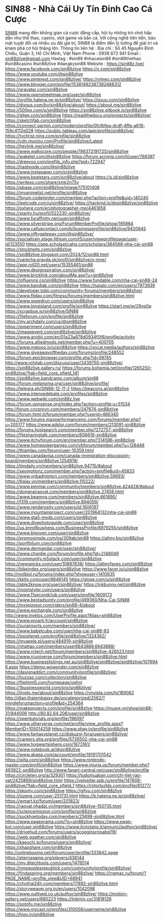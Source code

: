 # SIN88 - Nhà Cái Uy Tín Đỉnh Cao Cá Cược
<a href="https://sin88z.live/">SIN88</a> mang đến không gian cá cược đẳng cấp, hội tụ những trò chơi hấp dẫn như thể thao, casino, slot game và bắn cá. Với công nghệ tiên tiến, bảo mật tuyệt đối và nhiều ưu đãi giá trị, SIN88 là điểm đến lý tưởng để giải trí và khám phá cơ hội thắng lớn.
Thông tin liên hệ :
Địa chỉ : Số 45 Nguyễn Đình Chiểu, Quận 3, Hồ Chí Minh, Việt Nam
Phone : 0938 672 941
Email : sin88zlive@gmail.com
Hastag : #sin88 #nhacaisin88 #sin88thethao #sin88casino #sin88zlive #dangkysin88
Website : 
<a href="https://sin88z.live/">https://sin88z.live/</a>
<a href="https://www.facebook.com/sin88zlive">https://www.facebook.com/sin88zlive</a>
<a href="https://x.com/sin88zlive">https://x.com/sin88zlive</a>
<a href="https://www.youtube.com/@sin88zlive">https://www.youtube.com/@sin88zlive</a>
<a href="https://www.pinterest.com/sin88zlive/">https://www.pinterest.com/sin88zlive/</a>
<a href="https://vimeo.com/sin88zlive">https://vimeo.com/sin88zlive</a>
<a href="https://www.blogger.com/profile/15381492387392488312">https://www.blogger.com/profile/15381492387392488312</a>
<a href="https://gravatar.com/sin88zlive">https://gravatar.com/sin88zlive</a>
<a href="https://www.openstreetmap.org/user/sin88zlive">https://www.openstreetmap.org/user/sin88zlive</a>
<a href="https://profile.hatena.ne.jp/sin88zlive/">https://profile.hatena.ne.jp/sin88zlive/</a>
<a href="https://issuu.com/sin88zlive">https://issuu.com/sin88zlive</a>
<a href="https://disqus.com/by/sin88zlive/about/">https://disqus.com/by/sin88zlive/about/</a>
<a href="https://about.me/sin88zlive">https://about.me/sin88zlive</a>
<a href="https://500px.com/p/sin88zlive">https://500px.com/p/sin88zlive</a>
<a href="https://sin88zlive.gitbook.io/sin88zlive">https://sin88zlive.gitbook.io/sin88zlive</a>
<a href="https://gitee.com/sin88zlive">https://gitee.com/sin88zlive</a>
<a href="https://readthedocs.org/projects/sin88zlive/">https://readthedocs.org/projects/sin88zlive/</a>
<a href="https://sketchfab.com/sin88zlive">https://sketchfab.com/sin88zlive</a>
<a href="https://connect.garmin.com/modern/profile/0fcfbfea-dcdf-4ffa-a618-159c4112e028">https://connect.garmin.com/modern/profile/0fcfbfea-dcdf-4ffa-a618-159c4112e028</a>
<a href="https://public.tableau.com/app/profile/sin88zlive/">https://public.tableau.com/app/profile/sin88zlive/</a>
<a href="https://tvchrist.ning.com/profile/sin88zlive">https://tvchrist.ning.com/profile/sin88zlive</a>
<a href="https://cdn.muvizu.com/Profile/sin88zlive/Latest">https://cdn.muvizu.com/Profile/sin88zlive/Latest</a>
<a href="https://heylink.me/sin88zlive/">https://heylink.me/sin88zlive/</a>
<a href="https://www.walkscore.com/people/786372191725/sin88zlive">https://www.walkscore.com/people/786372191725/sin88zlive</a>
<a href="https://wakelet.com/@sin88zlive">https://wakelet.com/@sin88zlive</a>
<a href="https://forum.acronis.com/it/user/768397">https://forum.acronis.com/it/user/768397</a>
<a href="https://dreevoo.com/profile_info.php?pid=722947">https://dreevoo.com/profile_info.php?pid=722947</a>
<a href="https://hashnode.com/@sin88zlive">https://hashnode.com/@sin88zlive</a>
<a href="https://www.instapaper.com/p/sin88zlive">https://www.instapaper.com/p/sin88zlive</a>
<a href="https://www.beatstars.com/sin88zlive/about">https://www.beatstars.com/sin88zlive/about</a>
<a href="https://s.id/sin88zlive">https://s.id/sin88zlive</a>
<a href="https://writexo.com/share/xmk2n75v">https://writexo.com/share/xmk2n75v</a>
<a href="https://pbase.com/sin88zlive/image/175101408">https://pbase.com/sin88zlive/image/175101408</a>
<a href="https://myanimelist.net/profile/sin88zlive">https://myanimelist.net/profile/sin88zlive</a>
<a href="https://forum.codeigniter.com/member.php?action=profile&uid=140240">https://forum.codeigniter.com/member.php?action=profile&uid=140240</a>
<a href="https://leetcode.com/u/sin88zlive/">https://leetcode.com/u/sin88zlive/</a>
<a href="https://hackmd.io/@sin88zlive/sin88zlive">https://hackmd.io/@sin88zlive/sin88zlive</a>
<a href="https://pxhere.com/en/photographer-me/4461858">https://pxhere.com/en/photographer-me/4461858</a>
<a href="https://starity.hu/profil/522230-sin88zlive/">https://starity.hu/profil/522230-sin88zlive/</a>
<a href="https://www.furaffinity.net/user/sin88zlive">https://www.furaffinity.net/user/sin88zlive</a>
<a href="https://www.silverstripe.org/ForumMemberProfile/show/195864">https://www.silverstripe.org/ForumMemberProfile/show/195864</a>
<a href="https://www.callupcontact.com/b/businessprofile/sin88zlive/9420845">https://www.callupcontact.com/b/businessprofile/sin88zlive/9420845</a>
<a href="https://www.niftygateway.com/@sin88zlive/">https://www.niftygateway.com/@sin88zlive/</a>
<a href="https://socialtrain.stage.lithium.com/t5/user/viewprofilepage/user-id/123550">https://socialtrain.stage.lithium.com/t5/user/viewprofilepage/user-id/123550</a>
<a href="https://app.scholasticahq.com/scholars/364569-nha-cai-sin88">https://app.scholasticahq.com/scholars/364569-nha-cai-sin88</a>
<a href="https://stocktwits.com/sin88zlive">https://stocktwits.com/sin88zlive</a>
<a href="https://sin88zlive.blogspot.com/2024/12/sin88.html">https://sin88zlive.blogspot.com/2024/12/sin88.html</a>
<a href="https://varecha.pravda.sk/profil/sin88zlive/o-mne/">https://varecha.pravda.sk/profil/sin88zlive/o-mne/</a>
<a href="https://app.roll20.net/users/15355461/sin88">https://app.roll20.net/users/15355461/sin88</a>
<a href="https://www.designspiration.com/sin88zlive/">https://www.designspiration.com/sin88zlive/</a>
<a href="https://www.bricklink.com/aboutMe.asp?u=sin88zlive">https://www.bricklink.com/aboutMe.asp?u=sin88zlive</a>
<a href="https://influence.co/sin88zlive">https://influence.co/sin88zlive</a>
<a href="https://www.fundable.com/nha-cai-sin88-24">https://www.fundable.com/nha-cai-sin88-24</a>
<a href="https://www.bandlab.com/sin88zlive">https://www.bandlab.com/sin88zlive</a>
<a href="https://tupalo.com/en/users/7973939">https://tupalo.com/en/users/7973939</a>
<a href="https://developer.tobii.com/community-forums/members/sin88zlive/">https://developer.tobii.com/community-forums/members/sin88zlive/</a>
<a href="https://www.fitday.com/fitness/forums/members/sin88zlive.html">https://www.fitday.com/fitness/forums/members/sin88zlive.html</a>
<a href="https://www.speedrun.com/users/sin88zlive">https://www.speedrun.com/users/sin88zlive</a>
<a href="https://www.longisland.com/profile/sin88zlive">https://www.longisland.com/profile/sin88zlive</a>
<a href="https://start.me/w/29vp0p">https://start.me/w/29vp0p</a>
<a href="https://scrapbox.io/sin88zlive/SIN88">https://scrapbox.io/sin88zlive/SIN88</a>
<a href="https://fileforum.com/profile/sin88zlive">https://fileforum.com/profile/sin88zlive</a>
<a href="https://my.archdaily.com/us/@sin88zlive">https://my.archdaily.com/us/@sin88zlive</a>
<a href="https://experiment.com/users/sin88zlive">https://experiment.com/users/sin88zlive</a>
<a href="https://imageevent.com/sin88zlive/sin88zlive">https://imageevent.com/sin88zlive/sin88zlive</a>
<a href="https://www.anobii.com/en/01a23a878d0934f0f8/profile/activity">https://www.anobii.com/en/01a23a878d0934f0f8/profile/activity</a>
<a href="https://forums.alliedmods.net/member.php?u=400705">https://forums.alliedmods.net/member.php?u=400705</a>
<a href="https://www.metooo.io/u/sin88zlive">https://www.metooo.io/u/sin88zlive</a>
<a href="https://vocal.media/authors/sin88zlive">https://vocal.media/authors/sin88zlive</a>
<a href="https://www.giveawayoftheday.com/forums/profile/248552">https://www.giveawayoftheday.com/forums/profile/248552</a>
<a href="https://forum.epicbrowser.com/profile.php?id=59745">https://forum.epicbrowser.com/profile.php?id=59745</a>
<a href="http://www.rohitab.com/discuss/user/2439750-sin88zlive/">http://www.rohitab.com/discuss/user/2439750-sin88zlive/</a>
<a href="https://sin88zlive.gallery.ru/">https://sin88zlive.gallery.ru/</a>
<a href="https://forums.bohemia.net/profile/1265250-sin88zlive/?tab=field_core_pfield_141">https://forums.bohemia.net/profile/1265250-sin88zlive/?tab=field_core_pfield_141</a>
<a href="https://sin88zlive.bandcamp.com/album/sin88">https://sin88zlive.bandcamp.com/album/sin88</a>
<a href="https://forum.melanoma.org/user/sin88zlive/profile/">https://forum.melanoma.org/user/sin88zlive/profile/</a>
<a href="https://telegra.ph/SIN88-12-11-2">https://telegra.ph/SIN88-12-11-2</a>
<a href="https://beacons.ai/sin88zlive">https://beacons.ai/sin88zlive</a>
<a href="https://www.intensedebate.com/profiles/sin88zlive">https://www.intensedebate.com/profiles/sin88zlive</a>
<a href="https://www.webwiki.com/sin88z.live">https://www.webwiki.com/sin88z.live</a>
<a href="https://forum.opnsense.org/index.php?action=profile;u=51534">https://forum.opnsense.org/index.php?action=profile;u=51534</a>
<a href="http://forum.cncprovn.com/members/247674-sin88zlive">http://forum.cncprovn.com/members/247674-sin88zlive</a>
<a href="https://forum.html.it/forum/member.php?userid=466340">https://forum.html.it/forum/member.php?userid=466340</a>
<a href="https://www.forums.maxperformanceinc.com/forums/member.php?u=205177">https://www.forums.maxperformanceinc.com/forums/member.php?u=205177</a>
<a href="https://www.adslgr.com/forum/members/213091-sin88zlive">https://www.adslgr.com/forum/members/213091-sin88zlive</a>
<a href="https://forums.hostsearch.com/member.php?272757-sin88zlive">https://forums.hostsearch.com/member.php?272757-sin88zlive</a>
<a href="https://filesharingtalk.com/members/606619-sin88zlive">https://filesharingtalk.com/members/606619-sin88zlive</a>
<a href="https://www.itchyforum.com/en/member.php?314596-sin88zlive">https://www.itchyforum.com/en/member.php?314596-sin88zlive</a>
<a href="https://www.homepokergames.com/vbforum/member.php?u=126448">https://www.homepokergames.com/vbforum/member.php?u=126448</a>
<a href="https://thiamlau.com/forum/user-10359.html">https://thiamlau.com/forum/user-10359.html</a>
<a href="https://www.canadavisa.com/canada-immigration-discussion-board/members/sin88zlive.1254919/">https://www.canadavisa.com/canada-immigration-discussion-board/members/sin88zlive.1254919/</a>
<a href="https://timdaily.vn/members/sin88zlive.94715/#about">https://timdaily.vn/members/sin88zlive.94715/#about</a>
<a href="https://seomotionz.com/member.php?action=profile&uid=45833">https://seomotionz.com/member.php?action=profile&uid=45833</a>
<a href="https://www.vnbadminton.com/members/sin88zlive.59693/">https://www.vnbadminton.com/members/sin88zlive.59693/</a>
<a href="https://6giay.vn/members/sin88zlive.110222/">https://6giay.vn/members/sin88zlive.110222/</a>
<a href="https://www.penmai.com/community/members/sin88zlive.424428/#about">https://www.penmai.com/community/members/sin88zlive.424428/#about</a>
<a href="https://dongnairaovat.com/members/sin88zlive.27456.html">https://dongnairaovat.com/members/sin88zlive.27456.html</a>
<a href="https://www.beamng.com/members/sin88zlive.661890/">https://www.beamng.com/members/sin88zlive.661890/</a>
<a href="https://f319.com/members/sin88zlive.894059/">https://f319.com/members/sin88zlive.894059/</a>
<a href="https://www.renderosity.com/users/id:1606197">https://www.renderosity.com/users/id:1606197</a>
<a href="https://www.mountainproject.com/user/201964132/nha-cai-sin88">https://www.mountainproject.com/user/201964132/nha-cai-sin88</a>
<a href="https://www.gta5-mods.com/users/sin88zlive">https://www.gta5-mods.com/users/sin88zlive</a>
<a href="https://www.divephotoguide.com/user/sin88zlive">https://www.divephotoguide.com/user/sin88zlive</a>
<a href="https://us.enrollbusiness.com/BusinessProfile/6979255/sin88zlive">https://us.enrollbusiness.com/BusinessProfile/6979255/sin88zlive</a>
<a href="https://www.bigoven.com/user/sin88zlive">https://www.bigoven.com/user/sin88zlive</a>
<a href="https://promosimple.com/ps/309ab/sin88">https://promosimple.com/ps/309ab/sin88</a>
<a href="https://allmy.bio/sin88zlive">https://allmy.bio/sin88zlive</a>
<a href="https://portfolium.com/sin88zlive">https://portfolium.com/sin88zlive</a>
<a href="https://www.dermandar.com/user/sin88zlive/">https://www.dermandar.com/user/sin88zlive/</a>
<a href="https://www.chordie.com/forum/profile.php?id=2148049">https://www.chordie.com/forum/profile.php?id=2148049</a>
<a href="https://community.m5stack.com/user/sin88zlive">https://community.m5stack.com/user/sin88zlive</a>
<a href="https://newspicks.com/user/10887838/">https://newspicks.com/user/10887838/</a>
<a href="https://allmyfaves.com/sin88zlive">https://allmyfaves.com/sin88zlive</a>
<a href="https://bikeindex.org/users/sin88zlive">https://bikeindex.org/users/sin88zlive</a>
<a href="https://www.facer.io/u/sin88zlive">https://www.facer.io/u/sin88zlive</a>
<a href="http://molbiol.ru/forums/index.php?showuser=1410635">http://molbiol.ru/forums/index.php?showuser=1410635</a>
<a href="https://kktix.com/user/6846145">https://kktix.com/user/6846145</a>
<a href="https://glose.com/u/sin88zlive">https://glose.com/u/sin88zlive</a>
<a href="https://able2know.org/user/sin88zlive/">https://able2know.org/user/sin88zlive/</a>
<a href="https://inkbunny.net/sin88zlive">https://inkbunny.net/sin88zlive</a>
<a href="https://roomstyler.com/users/sin88zlive">https://roomstyler.com/users/sin88zlive</a>
<a href="https://www.11secondclub.com/users/profile/1609173">https://www.11secondclub.com/users/profile/1609173</a>
<a href="https://www.bestadsontv.com/profile/499360/Nha-Cai-SIN88">https://www.bestadsontv.com/profile/499360/Nha-Cai-SIN88</a>
<a href="https://mxsponsor.com/riders/sin88-4/about">https://mxsponsor.com/riders/sin88-4/about</a>
<a href="https://www.exchangle.com/sin88zlive">https://www.exchangle.com/sin88zlive</a>
<a href="http://www.invelos.com/UserProfile.aspx?Alias=sin88zlive">http://www.invelos.com/UserProfile.aspx?Alias=sin88zlive</a>
<a href="https://www.proarti.fr/account/sin88zlive">https://www.proarti.fr/account/sin88zlive</a>
<a href="https://ourairports.com/members/sin88zlive/">https://ourairports.com/members/sin88zlive/</a>
<a href="https://www.babelcube.com/user/nha-cai-sin88-63">https://www.babelcube.com/user/nha-cai-sin88-63</a>
<a href="https://topsitenet.com/profile/sin88zlive/1324362/">https://topsitenet.com/profile/sin88zlive/1324362/</a>
<a href="https://myapple.pl/users/484919-sin88zlive">https://myapple.pl/users/484919-sin88zlive</a>
<a href="https://nhattao.com/members/user6643888.6643888/">https://nhattao.com/members/user6643888.6643888/</a>
<a href="https://www.rctech.net/forum/members/sin88zlive-426523.html">https://www.rctech.net/forum/members/sin88zlive-426523.html</a>
<a href="https://www.rcuniverse.com/forum/members/sin88zlive.html">https://www.rcuniverse.com/forum/members/sin88zlive.html</a>
<a href="https://www.businesslistings.net.au/sin88zlive/sin88zlive/sin88zlive/1076946.aspx">https://www.businesslistings.net.au/sin88zlive/sin88zlive/sin88zlive/1076946.aspx</a>
<a href="https://demo.wowonder.com/sin88zlive">https://demo.wowonder.com/sin88zlive</a>
<a href="https://designaddict.com/community/profile/sin88zlive/">https://designaddict.com/community/profile/sin88zlive/</a>
<a href="https://huzzaz.com/collection/sin88zlive">https://huzzaz.com/collection/sin88zlive</a>
<a href="https://fliphtml5.com/homepage/oqhni">https://fliphtml5.com/homepage/oqhni</a>
<a href="https://1businessworld.com/pro/sin88zlive/">https://1businessworld.com/pro/sin88zlive/</a>
<a href="https://linqto.me/about/sin88zlive">https://linqto.me/about/sin88zlive</a>
<a href="https://vnvista.com/hi/189082">https://vnvista.com/hi/189082</a>
<a href="http://dtan.thaiembassy.de/uncategorized/2562/?mingleforumaction=profile&id=254364">http://dtan.thaiembassy.de/uncategorized/2562/?mingleforumaction=profile&id=254364</a>
<a href="https://makeprojects.com/profile/sin88zlive">https://makeprojects.com/profile/sin88zlive</a>
<a href="https://muare.vn/shop/sin88-31/844006">https://muare.vn/shop/sin88-31/844006</a>
<a href="http://80.82.64.206/user/sin88zlive">http://80.82.64.206/user/sin88zlive</a>
<a href="https://opentutorials.org/profile/196097">https://opentutorials.org/profile/196097</a>
<a href="https://www.utherverse.com/net/profile/view_profile.aspx?MemberID=105014258">https://www.utherverse.com/net/profile/view_profile.aspx?MemberID=105014258</a>
<a href="https://www.ohay.tv/profile/sin88zlive">https://www.ohay.tv/profile/sin88zlive</a>
<a href="https://www.fantasyplanet.cz/diskuzni-fora/users/sin88zlive/">https://www.fantasyplanet.cz/diskuzni-fora/users/sin88zlive/</a>
<a href="https://careers.gita.org/profiles/5726502-nha-cai-sin88">https://careers.gita.org/profiles/5726502-nha-cai-sin88</a>
<a href="https://www.hogwartsishere.com/1673161/">https://www.hogwartsishere.com/1673161/</a>
<a href="https://www.notebook.ai/@sin88zlive">https://www.notebook.ai/@sin88zlive</a>
<a href="https://www.akaqa.com/account/profile/19191701542">https://www.akaqa.com/account/profile/19191701542</a>
<a href="https://qiita.com/sin88zlive">https://qiita.com/sin88zlive</a>
<a href="https://www.nintendo-master.com/profil/sin88zlive">https://www.nintendo-master.com/profil/sin88zlive</a>
<a href="https://www.iniuria.us/forum/member.php?493922-sin88zlive">https://www.iniuria.us/forum/member.php?493922-sin88zlive</a>
<a href="http://www.fanart-central.net/user/sin88zlive/profile">http://www.fanart-central.net/user/sin88zlive/profile</a>
<a href="https://circleten.org/a/329301">https://circleten.org/a/329301</a>
<a href="https://tudomuaban.com/chi-tiet-rao-vat/2425869/sin88zlive.html">https://tudomuaban.com/chi-tiet-rao-vat/2425869/sin88zlive.html</a>
<a href="https://velopiter.spb.ru/profile/147608-sin88zlive/?tab=field_core_pfield_1">https://velopiter.spb.ru/profile/147608-sin88zlive/?tab=field_core_pfield_1</a>
<a href="https://rotorbuilds.com/profile/81277/">https://rotorbuilds.com/profile/81277/</a>
<a href="https://ekonty.com/sin88zlive">https://ekonty.com/sin88zlive</a>
<a href="https://gifyu.com/sin88zlive">https://gifyu.com/sin88zlive</a>
<a href="https://iszene.com/user-251731.html">https://iszene.com/user-251731.html</a>
<a href="https://b.hatena.ne.jp/sin88zlive/">https://b.hatena.ne.jp/sin88zlive/</a>
<a href="https://wmart.kz/forum/user/201823/">https://wmart.kz/forum/user/201823/</a>
<a href="https://raovat.nhadat.vn/members/sin88zlive-150735.html">https://raovat.nhadat.vn/members/sin88zlive-150735.html</a>
<a href="https://sciencemission.com/profile/sin88zlive">https://sciencemission.com/profile/sin88zlive</a>
<a href="https://suckhoetoday.com/members/25699-sin88zlive.html">https://suckhoetoday.com/members/25699-sin88zlive.html</a>
<a href="https://www.pageorama.com/?p=sin88zlive">https://www.pageorama.com/?p=sin88zlive</a>
<a href="https://www.swap-bot.com/user:sin88zlive">https://www.swap-bot.com/user:sin88zlive</a>
<a href="https://www.ilcirotano.it/annunci/author/sin88zlive/">https://www.ilcirotano.it/annunci/author/sin88zlive/</a>
<a href="https://drivehud.com/forums/users/scogginsrnisabel19/">https://drivehud.com/forums/users/scogginsrnisabel19/</a>
<a href="https://web.ggather.com/sin88zlive">https://web.ggather.com/sin88zlive</a>
<a href="https://kaeuchi.jp/forums/users/sin88zlive/">https://kaeuchi.jp/forums/users/sin88zlive/</a>
<a href="https://shapshare.com/sin88zlive">https://shapshare.com/sin88zlive</a>
<a href="http://onlineboxing.net/jforum/user/profile/333842.page">http://onlineboxing.net/jforum/user/profile/333842.page</a>
<a href="https://eternagame.org/players/436144">https://eternagame.org/players/436144</a>
<a href="https://my.djtechtools.com/users/1476514">https://my.djtechtools.com/users/1476514</a>
<a href="https://nmpeoplesrepublick.com/community/profile/sin88zlive/">https://nmpeoplesrepublick.com/community/profile/sin88zlive/</a>
<a href="https://findaspring.org/members/sin88zlive/">https://findaspring.org/members/sin88zlive/</a>
<a href="https://ingmac.ru/forum/?PAGE_NAME=profile_view&UID=68941">https://ingmac.ru/forum/?PAGE_NAME=profile_view&UID=68941</a>
<a href="https://chothai24h.com/members/17892-sin88zlive.html">https://chothai24h.com/members/17892-sin88zlive.html</a>
<a href="https://storyweaver.org.in/en/users/1042098">https://storyweaver.org.in/en/users/1042098</a>
<a href="https://www.outlived.co.uk/author/sin88zlive/">https://www.outlived.co.uk/author/sin88zlive/</a>
<a href="https://motion-gallery.net/users/680223">https://motion-gallery.net/users/680223</a>
<a href="https://linkmix.co/31818126">https://linkmix.co/31818126</a>
<a href="https://potofu.me/sin88zlive">https://potofu.me/sin88zlive</a>
<a href="https://www.mycast.io/profiles/310058/username/sin88zlive">https://www.mycast.io/profiles/310058/username/sin88zlive</a>
<a href="https://hiqy.in/sin88zlive">https://hiqy.in/sin88zlive</a>
<a href=""></a>
<a href=""></a>
<a href=""></a>
<a href=""></a>
